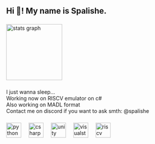 <h2 align="left">Hi 👋! My name is Spalishe.</h2>

###

<div align="left">
  <img src="https://github-readme-stats.vercel.app/api?username=Spalishe&hide_title=false&hide_rank=false&show_icons=true&include_all_commits=true&count_private=true&disable_animations=false&theme=dracula&locale=en&hide_border=false" height="150" alt="stats graph"  />
</div>

###

<p align="left">I just wanna sleep...<br>Working now on RISCV emulator on c#<br>Also working on MADL format<br>Contact me on discord if you want to ask smth: @spalishe</p>

###

<div align="left">
  <img src="https://cdn.jsdelivr.net/gh/devicons/devicon/icons/python/python-original.svg" height="40" alt="python logo"  />
  <img width="12" />
  <img src="https://cdn.jsdelivr.net/gh/devicons/devicon/icons/csharp/csharp-original.svg" height="40" alt="csharp logo"  />
  <img width="12" />
  <img src="https://cdn.jsdelivr.net/gh/devicons/devicon/icons/unity/unity-original.svg" height="40" alt="unity logo"  />
  <img width="12" />
  <img src="https://cdn.jsdelivr.net/gh/devicons/devicon/icons/visualstudio/visualstudio-plain.svg" height="40" alt="visualstudio logo"  />
  <img width="12" />
  <img src="https://avatars.githubusercontent.com/u/10872782?s=200&v=4" height="40" alt="riscv logo"  />
</div>

###
